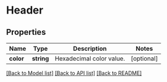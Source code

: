 # Header

## Properties
Name | Type | Description | Notes
------------ | ------------- | ------------- | -------------
**color** | **string** | Hexadecimal color value. | [optional] 

[[Back to Model list]](../README.md#documentation-for-models) [[Back to API list]](../README.md#documentation-for-api-endpoints) [[Back to README]](../README.md)


